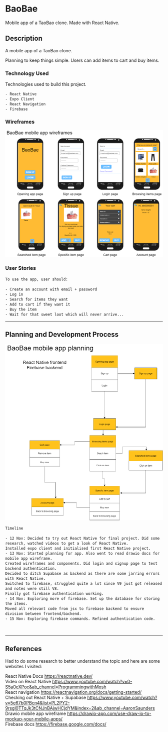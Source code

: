 <!-- GA SEI 32 Project 4: Capstone -->
<!-- ZY, 12 Nov 2021 -->

# BaoBae

Mobile app of a TaoBao clone. Made with React Native.


## Description

A mobile app of a TaoBao clone.

Planning to keep things simple. Users can add items to cart and buy items.

### Technology Used
Technologies used to build this project. 

```
- React Native
- Expo Client
- React Navigation
- Firebase

```

### Wireframes
<img src="./drawio/wireframes.png"/>

### User Stories


```
To use the app, user should:

- Create an account with email + password
- Log in
- Search for items they want
- Add to cart if they want it
- Buy the item
- Wait for that sweet loot which will never arrive...

```

---

## Planning and Development Process

<img src="./drawio/plan.png"/>

```
Timeline

- 12 Nov: Decided to try out React Native for final project. Did some research, watched videos to get a look of React Native. 
Installed expo client and initialised first React Native project.
- 13 Nov: Started planning for app. Also went to read drawio docs for mobile app wireframe.
Created wireframes and components. Did login and signup page to test backend authentication.
Decided to ditch Supabase as backend as there are some jarring errors with React Native.
Switched to firebase, struggled quite a lot since V9 just got released and notes were still V8.
Finally got firebase authentication working.
- 14 Nov: Exploring more of firebase. Set up the database for storing the items.
Moved all relevant code from jsx to firebase backend to ensure division between frontend/backend.
- 15 Nov: Exploring firebase commands. Refined authentication code.



```

---

 ## References
Had to do some research to better understand the topic and here are some websites I visited:  

React Native Docs https://reactnative.dev/  
Video on React Native https://www.youtube.com/watch?v=0-S5a0eXPoc&ab_channel=ProgrammingwithMosh  
React navigation https://reactnavigation.org/docs/getting-started/  
Checking out React Native + Supabase https://www.youtube.com/watch?v=5e67b0PBcn4&list=PL2PY2-9rsgl0TTqJk3tCNJnBAjwHCjdYM&index=2&ab_channel=AaronSaunders  
Drawio mobile app wireframe https://drawio-app.com/use-draw-io-to-mockup-your-mobile-apps/  
Firebase docs https://firebase.google.com/docs/